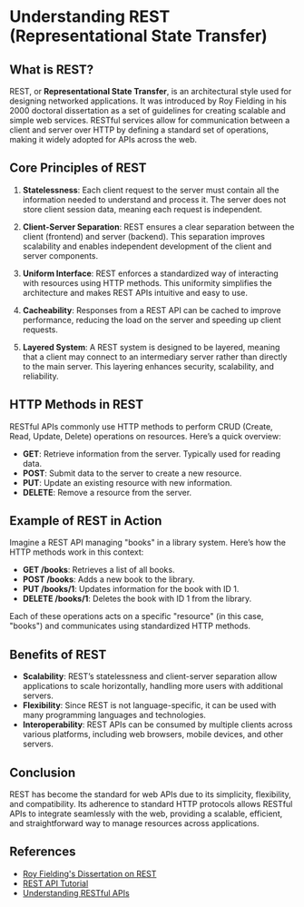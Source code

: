 # Understanding REST (Representational State Transfer)

## What is REST?
REST, or **Representational State Transfer**, is an architectural style used for designing networked applications. It was introduced by Roy Fielding in his 2000 doctoral dissertation as a set of guidelines for creating scalable and simple web services. RESTful services allow for communication between a client and server over HTTP by defining a standard set of operations, making it widely adopted for APIs across the web.

## Core Principles of REST

1. **Statelessness**: Each client request to the server must contain all the information needed to understand and process it. The server does not store client session data, meaning each request is independent.

2. **Client-Server Separation**: REST ensures a clear separation between the client (frontend) and server (backend). This separation improves scalability and enables independent development of the client and server components.

3. **Uniform Interface**: REST enforces a standardized way of interacting with resources using HTTP methods. This uniformity simplifies the architecture and makes REST APIs intuitive and easy to use.

4. **Cacheability**: Responses from a REST API can be cached to improve performance, reducing the load on the server and speeding up client requests.

5. **Layered System**: A REST system is designed to be layered, meaning that a client may connect to an intermediary server rather than directly to the main server. This layering enhances security, scalability, and reliability.

## HTTP Methods in REST

RESTful APIs commonly use HTTP methods to perform CRUD (Create, Read, Update, Delete) operations on resources. Here’s a quick overview:

- **GET**: Retrieve information from the server. Typically used for reading data.
- **POST**: Submit data to the server to create a new resource.
- **PUT**: Update an existing resource with new information.
- **DELETE**: Remove a resource from the server.

## Example of REST in Action

Imagine a REST API managing "books" in a library system. Here’s how the HTTP methods work in this context:

- **GET /books**: Retrieves a list of all books.
- **POST /books**: Adds a new book to the library.
- **PUT /books/1**: Updates information for the book with ID 1.
- **DELETE /books/1**: Deletes the book with ID 1 from the library.

Each of these operations acts on a specific "resource" (in this case, "books") and communicates using standardized HTTP methods.

## Benefits of REST

- **Scalability**: REST’s statelessness and client-server separation allow applications to scale horizontally, handling more users with additional servers.
- **Flexibility**: Since REST is not language-specific, it can be used with many programming languages and technologies.
- **Interoperability**: REST APIs can be consumed by multiple clients across various platforms, including web browsers, mobile devices, and other servers.

## Conclusion

REST has become the standard for web APIs due to its simplicity, flexibility, and compatibility. Its adherence to standard HTTP protocols allows RESTful APIs to integrate seamlessly with the web, providing a scalable, efficient, and straightforward way to manage resources across applications.

## References

* [Roy Fielding's Dissertation on REST](https://www.ics.uci.edu/~fielding/pubs/dissertation/rest_arch_style.htm)
* [REST API Tutorial](https://restapitutorial.com/)
* [Understanding RESTful APIs](https://restfulapi.net/)

